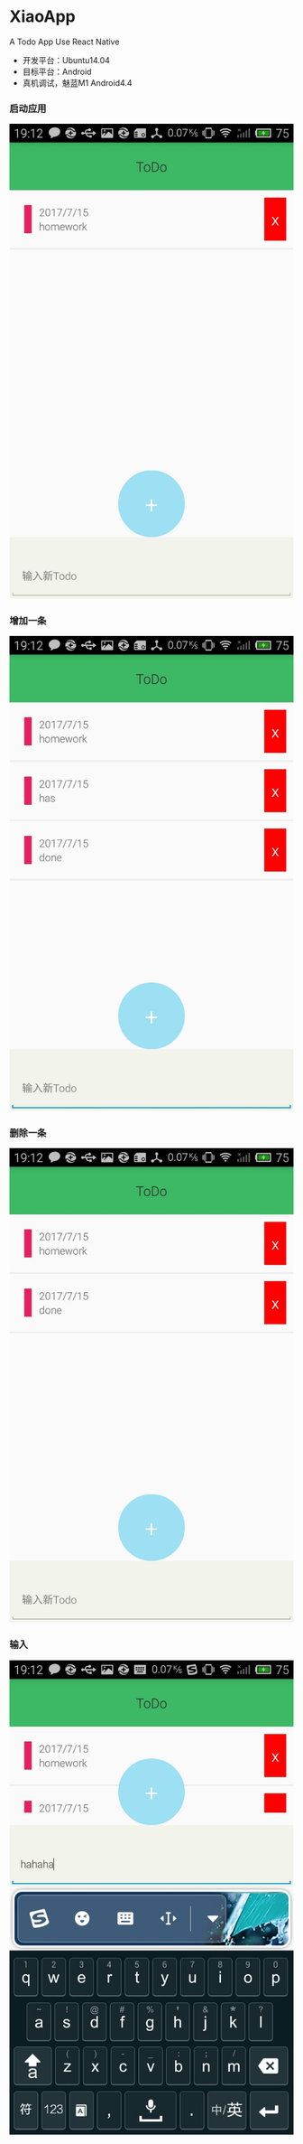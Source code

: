 # XiaoApp
A Todo App Use React Native

- 开发平台：Ubuntu14.04
- 目标平台：Android
- 真机调试，魅蓝M1 Android4.4
### 启动应用
![1](./1.jpg)
### 增加一条
![2](./2.jpg)
### 删除一条
![3](./3.jpg)
### 输入
![4](./4.jpg)